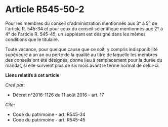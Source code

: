# Article R545-50-2

Pour les membres du conseil d'administration mentionnés aux 3° à 5° de l'article R. 545-34 et pour ceux du conseil
scientifique mentionnés aux 2° à 4° de l'article R. 545-45, un suppléant est désigné dans les mêmes conditions que le
titulaire.

Toute vacance, pour quelque cause que ce soit, y compris indisponibilité supérieure à un an ou perte de la qualité au titre
de laquelle les membres des conseils ont été désignés, donne lieu à remplacement pour la durée du mandat, si elle survient
plus de six mois avant le terme normal de celui-ci.

**Liens relatifs à cet article**

_Créé par_:

  - Décret n°2016-1126 du 11 août 2016 - art. 17

_Cite_:

  - Code du patrimoine - art. R545-34
  - Code du patrimoine - art. R545-45
